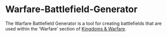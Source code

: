 # Warfare-Battlefield-Generator

The Warfare Battlefield Generator is a tool for creating battlefields that are used within the 'Warfare' section of [Kingdoms & Warfare](https://shop.mcdmproductions.com/products/kingdoms-and-warfare-book).
